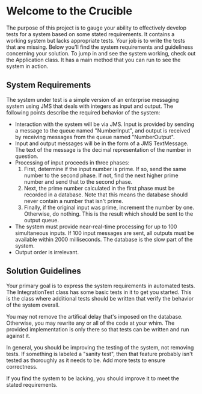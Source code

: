 Welcome to the Crucible
=======================

The purpose of this project is to gauge your ability to effectively develop tests for a system based on some stated
requirements. It contains a working system but lacks appropriate tests. Your job is to write the tests that are missing.
Below you'll find the system requirements and guideliness concerning your solution. To jump in and see the system
working, check out the Application class. It has a main method that you can run to see the system in action.

System Requirements
-------------------

The system under test is a simple version of an enterprise messaging system using JMS that deals with integers as input
and output. The following points describe the required behavior of the system:

- Interaction with the system will be via JMS. Input is provided by sending a message to the queue named "NumberInput",
and output is received by receiving messages from the queue named "NumberOutput".
- Input and output messages will be in the form of a JMS TextMessage. The text of the message is the decimal
representation of the number in question.
- Processing of input proceeds in three phases:
    1. First, determine if the input number is prime. If so, send the same number to the second phase. If not, find the
    next higher prime number and send that to the second phase.
    2. Next, the prime number calculated in the first phase must be recorded in a database. Note that this means the
    database should never contain a number that isn't prime.
    3. Finally, if the original input was prime, increment the number by one. Otherwise, do nothing. This is the result
    which should be sent to the output queue.
- The system must provide near-real-time processing for up to 100 simultaneous inputs. If 100 input messages are sent,
all outputs must be available within 2000 milliseconds. The database is the slow part of the system.
- Output order is irrelevant.

Solution Guidelines
-------------------

Your primary goal is to express the system requirements in automated tests. The IntegrationTest class has some basic
tests in it to get you started. This is the class where additional tests should be written that verify the behavior of
the system overall.

You may not remove the artifical delay that's imposed on the database. Otherwise, you may rewrite any or all of the
code at your whim. The provided implementation is only there so that tests can be written and run against it.

In general, you should be improving the testing of the system, not removing tests. If something is labeled a "sanity
test", then that feature probably isn't tested as thoroughly as it needs to be. Add more tests to ensure correctness.

If you find the system to be lacking, you should improve it to meet the stated requirements.
